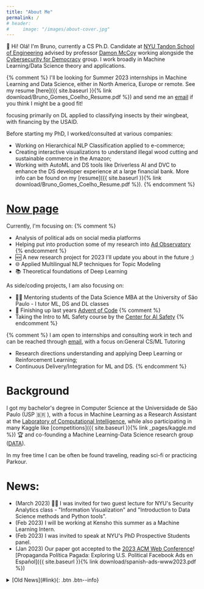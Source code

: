 ```yaml
---
title: "About Me"
permalink: /
# header:
#     image: "/images/about-cover.jpg"
---
```


👋 Hi! Olá! I'm Bruno, currently a CS Ph.D. Candidate at [NYU Tandon School of Engineering](https://engineering.nyu.edu/) advised by professor [Damon McCoy](http://damonmccoy.com/) working alongside the [Cybersecurity for Democracy](https://cybersecurityfordemocracy.org/) group.
I work broadly in Machine Learning/Data Science theory and applications.

{% comment %}
I'll be looking for Summer 2023 internships in Machine Learning and Data Science, either in North America, Europe or remote. See my resume [here]({{ site.baseurl }}{% link download/Bruno_Gomes_Coelho_Resume.pdf %}) and send me an [email](mailto:bruno.coelho@nyu.edu) if you think I might be a good fit!


focusing primarily on DL applied to classifying insects by their wingbeat, with financing by the USAID. 

Before starting my PhD, I worked/consulted at various companies:
- Working on Hierarchical NLP Classification applied to e-commerce;
- Creating interactive visualizations to understand illegal wood cutting and sustainable commerce in the Amazon;
- Working with AutoML and DS tools like Driverless AI and DVC to enhance the DS developer experience at a large financial bank.
More info can be found on my [resume]({{ site.baseurl }}{% link download/Bruno_Gomes_Coelho_Resume.pdf %}).
{% endcomment %}


# [Now page](https://nownownow.com/about)
Currently, I'm focusing on:
{% comment %}
- Analysis of political ads on social media platforms
- Helping put into production some of my research into [Ad Observatory](https://adobservatory.org/)
{% endcomment %}
- 🆕 A new research project for 2023 I'll update you about in the future ;)
- 🌐 Applied Multilingual NLP techniques for Topic Modeling
- 📚 Theoretical foundations of Deep Learning

As side/coding projects, I am also focusing on:
- 🧑‍🏫 Mentoring students of the Data Science MBA at the University of São Paulo - I tutor ML, DS and DL classes
- 🎄 Finishing up last years [Advent of Code](https://adventofcode.com/)
{% comment %}
- Taking the Intro to ML Safety course by the [Center for AI Safety](https://safe.ai/)
{% endcomment %}


{% comment %}
I am open to internships and consulting work in tech and can be reached through [email](mailto:bruno.coelho@nyu.edu), with a focus on:General CS/ML Tutoring
- Research directions understanding and applying Deep Learning or Reinforcement Learning;
- Continuous Delivery/Integration for ML and DS.
{% endcomment %}

# Background

I got my bachelor's degree in Computer Science at the Universidade de São Paulo (USP 🇧🇷 ), with a focus in Machine Learning as a Research Assistant at the [Laboratory of Computational Intelligence](http://labic.icmc.usp.br/), while also participating in many Kaggle like [competitions]({{ site.baseurl }}{% link _pages/kaggle.md %}) 🏆 and co-founding a Machine Learning-Data Science research group ([DATA](http://data.icmc.usp.br/)).

In my free time I can be often be found traveling, reading sci-fi or practicing Parkour. 

# News:
- (March 2023) 🧑‍🏫 I was invited for two guest lecture for NYU's Security Analytics class - "Information Visualization" and "Introduction to Data Science methods and Python tools".
- (Feb 2023) I will be working at Kensho this summer as a Machine Learning Intern.
- (Feb 2023) I was invited to speak at NYU's PhD Prospective Students panel.
- (Jan 2023) Our paper got accepted to the [2023 ACM Web Conference](https://www2023.thewebconf.org)! [Propaganda Política Pagada: Exploring U.S. Political Facebook Ads en Español]({{ site.baseurl }}{% link download/spanish-ads-www2023.pdf %}) 

<details>
<summary> [Old News](#link){: .btn .btn--info} </summary>

- (Oct 2022) I will be attending ACM Internet Measurement Conference late October! If you're going and interested in discussing research/meeting, shoot me an email! 
- (Sep 2022) Alongside [CyberSecuirty for Democracy](https://cybersecurityfordemocracy.org/), I've written up the results of my recent research: [Spending on 2020 Spanish-language political ads on Meta lagged behind English-language ads](https://medium.com/cybersecurity-for-democracy/spending-on-2020-spanish-language-political-ads-on-meta-lagged-behind-english-language-ads-772fd22d4cee)
- (Sep 2022) I have passed my Qualifying Exam and am officially a Ph.D. ~~Student~~ Candidate!
- (Aug 2022) I have recently won the [NDD Tech](https://ndd.tech) ML challenge! Read more [here]({{ site.baseurl }}{% link _kaggle/2022-07-25-ndd-challenge.md %}).

</details>

